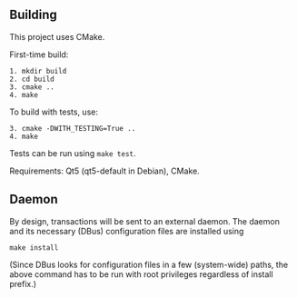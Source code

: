 Building
--------

This project uses CMake.

First-time build:

```
1. mkdir build
2. cd build
3. cmake ..
4. make
```

To build with tests, use:

```
3. cmake -DWITH_TESTING=True ..
4. make
```

Tests can be run using `make test`.

Requirements: Qt5 (qt5-default in Debian), CMake.

Daemon
------

By design, transactions will be sent to an external daemon. The daemon and its
necessary (DBus) configuration files are installed using

```
make install
```

(Since DBus looks for configuration files in a few (system-wide) paths, the above command
has to be run with root privileges regardless of install prefix.)
